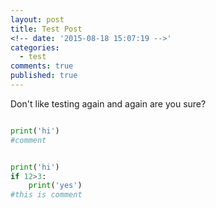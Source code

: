 ```yaml
---
layout: post
title: Test Post
<!-- date: '2015-08-18 15:07:19 -->'
categories:
  - test
comments: true
published: true
---
```

Don't like testing again and again
are you sure?

~~~python

print('hi')
#comment


~~~


~~~ python

print('hi')
if 12>3:
    print('yes')
#this is comment

   
~~~
